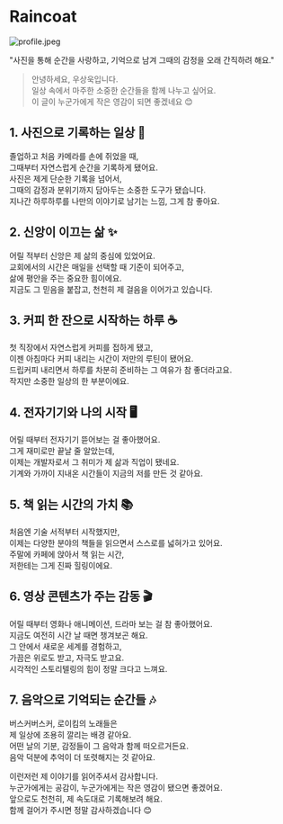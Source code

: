 # Raincoat

![profile.jpeg](/images/profile.jpeg)

"사진을 통해 순간을 사랑하고, 기억으로 남겨 그때의 감정을 오래 간직하려 해요."

> 안녕하세요, 우상욱입니다.  
> 일상 속에서 마주한 소중한 순간들을 함께 나누고 싶어요.  
> 이 글이 누군가에게 작은 영감이 되면 좋겠네요 😊

## 1. 사진으로 기록하는 일상 📸

졸업하고 처음 카메라를 손에 쥐었을 때,  
그때부터 자연스럽게 순간을 기록하게 됐어요.  
사진은 제게 단순한 기록을 넘어서,  
그때의 감정과 분위기까지 담아두는 소중한 도구가 됐습니다.  
지나간 하루하루를 나만의 이야기로 남기는 느낌, 그게 참 좋아요.

## 2. 신앙이 이끄는 삶 ✨

어릴 적부터 신앙은 제 삶의 중심에 있었어요.  
교회에서의 시간은 매일을 선택할 때 기준이 되어주고,  
삶에 평안을 주는 중요한 힘이에요.  
지금도 그 믿음을 붙잡고, 천천히 제 걸음을 이어가고 있습니다.

## 3. 커피 한 잔으로 시작하는 하루 ☕

첫 직장에서 자연스럽게 커피를 접하게 됐고,  
이젠 아침마다 커피 내리는 시간이 저만의 루틴이 됐어요.  
드립커피 내리면서 하루를 차분히 준비하는 그 여유가 참 좋더라고요.  
작지만 소중한 일상의 한 부분이에요.

## 4. 전자기기와 나의 시작 🖥️

어릴 때부터 전자기기 뜯어보는 걸 좋아했어요.  
그게 재미로만 끝날 줄 알았는데,  
이제는 개발자로서 그 취미가 제 삶과 직업이 됐네요.  
기계와 가까이 지내온 시간들이 지금의 저를 만든 것 같아요.

## 5. 책 읽는 시간의 가치 📚

처음엔 기술 서적부터 시작했지만,  
이제는 다양한 분야의 책들을 읽으면서 스스로를 넓혀가고 있어요.  
주말에 카페에 앉아서 책 읽는 시간,  
저한테는 그게 진짜 힐링이에요.

## 6. 영상 콘텐츠가 주는 감동 🎬

어릴 때부터 영화나 애니메이션, 드라마 보는 걸 참 좋아했어요.  
지금도 여전히 시간 날 때면 챙겨보곤 해요.  
그 안에서 새로운 세계를 경험하고,  
가끔은 위로도 받고, 자극도 받고요.  
시각적인 스토리텔링의 힘이 정말 크다고 느껴요.

## 7. 음악으로 기억되는 순간들 🎶

버스커버스커, 로이킴의 노래들은  
제 일상에 조용히 깔리는 배경 같아요.  
어떤 날의 기분, 감정들이 그 음악과 함께 떠오르거든요.  
음악 덕분에 추억이 더 또렷해지는 것 같아요.

이런저런 제 이야기를 읽어주셔서 감사합니다.  
누군가에게는 공감이, 누군가에게는 작은 영감이 됐으면 좋겠어요.  
앞으로도 천천히, 제 속도대로 기록해보려 해요.  
함께 걸어가 주시면 정말 감사하겠습니다 😊
